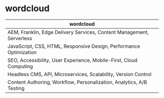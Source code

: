# wordcloud

| wordcloud |
|-----------|
| AEM, Franklin, Edge Delivery Services, Content Management, Serverless |
| JavaScript, CSS, HTML, Responsive Design, Performance Optimization |
| SEO, Accessibility, User Experience, Mobile-First, Cloud Computing |
| Headless CMS, API, Microservices, Scalability, Version Control |
| Content Authoring, Workflow, Personalization, Analytics, A/B Testing |
